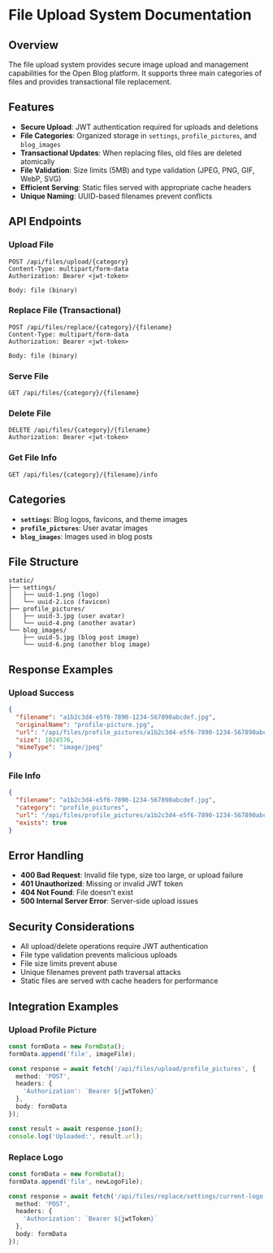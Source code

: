 # File Upload System Documentation

## Overview

The file upload system provides secure image upload and management capabilities for the Open Blog platform. It supports three main categories of files and provides transactional file replacement.

## Features

- **Secure Upload**: JWT authentication required for uploads and deletions
- **File Categories**: Organized storage in `settings`, `profile_pictures`, and `blog_images`
- **Transactional Updates**: When replacing files, old files are deleted atomically
- **File Validation**: Size limits (5MB) and type validation (JPEG, PNG, GIF, WebP, SVG)
- **Efficient Serving**: Static files served with appropriate cache headers
- **Unique Naming**: UUID-based filenames prevent conflicts

## API Endpoints

### Upload File
```
POST /api/files/upload/{category}
Content-Type: multipart/form-data
Authorization: Bearer <jwt-token>

Body: file (binary)
```

### Replace File (Transactional)
```
POST /api/files/replace/{category}/{filename}
Content-Type: multipart/form-data
Authorization: Bearer <jwt-token>

Body: file (binary)
```

### Serve File
```
GET /api/files/{category}/{filename}
```

### Delete File
```
DELETE /api/files/{category}/{filename}
Authorization: Bearer <jwt-token>
```

### Get File Info
```
GET /api/files/{category}/{filename}/info
```

## Categories

- **`settings`**: Blog logos, favicons, and theme images
- **`profile_pictures`**: User avatar images
- **`blog_images`**: Images used in blog posts

## File Structure

```
static/
├── settings/
│   ├── uuid-1.png (logo)
│   └── uuid-2.ico (favicon)
├── profile_pictures/
│   ├── uuid-3.jpg (user avatar)
│   └── uuid-4.png (another avatar)
└── blog_images/
    ├── uuid-5.jpg (blog post image)
    └── uuid-6.png (another blog image)
```

## Response Examples

### Upload Success
```json
{
  "filename": "a1b2c3d4-e5f6-7890-1234-567890abcdef.jpg",
  "originalName": "profile-picture.jpg",
  "url": "/api/files/profile_pictures/a1b2c3d4-e5f6-7890-1234-567890abcdef.jpg",
  "size": 1024576,
  "mimeType": "image/jpeg"
}
```

### File Info
```json
{
  "filename": "a1b2c3d4-e5f6-7890-1234-567890abcdef.jpg",
  "category": "profile_pictures",
  "url": "/api/files/profile_pictures/a1b2c3d4-e5f6-7890-1234-567890abcdef.jpg",
  "exists": true
}
```

## Error Handling

- **400 Bad Request**: Invalid file type, size too large, or upload failure
- **401 Unauthorized**: Missing or invalid JWT token
- **404 Not Found**: File doesn't exist
- **500 Internal Server Error**: Server-side upload issues

## Security Considerations

- All upload/delete operations require JWT authentication
- File type validation prevents malicious uploads
- File size limits prevent abuse
- Unique filenames prevent path traversal attacks
- Static files are served with cache headers for performance

## Integration Examples

### Upload Profile Picture
```typescript
const formData = new FormData();
formData.append('file', imageFile);

const response = await fetch('/api/files/upload/profile_pictures', {
  method: 'POST',
  headers: {
    'Authorization': `Bearer ${jwtToken}`
  },
  body: formData
});

const result = await response.json();
console.log('Uploaded:', result.url);
```

### Replace Logo
```typescript
const formData = new FormData();
formData.append('file', newLogoFile);

const response = await fetch('/api/files/replace/settings/current-logo.png', {
  method: 'POST',
  headers: {
    'Authorization': `Bearer ${jwtToken}`
  },
  body: formData
});
```

